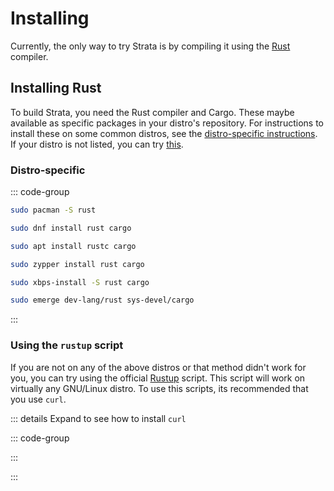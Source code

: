 # Installing
Currently, the only way to try Strata is by compiling it using the [Rust](https://rust-lang.org) compiler.

## Installing Rust
To build Strata, you need the Rust compiler and Cargo. These maybe available as specific packages in your distro's repository. For instructions to install these on some common distros, see the [distro-specific instructions](#distro-specific). If your distro is not listed, you can try [this](#using-the-rustup-script).

### Distro-specific

::: code-group

```bash [Arch Linux]
sudo pacman -S rust
```

```bash [Fedora]
sudo dnf install rust cargo
```

```bash [Debian (based)]
sudo apt install rustc cargo
```

```bash [openSUSE]
sudo zypper install rust cargo
```

```bash [Void Linux]
sudo xbps-install -S rust cargo
```

```bash [Gentoo]
sudo emerge dev-lang/rust sys-devel/cargo
```
:::

### Using the `rustup` script
If you are not on any of the above distros or that method didn't work for you, you can try using the official [Rustup](https://rustup.rs) script. This script will work on virtually any GNU/Linux distro. To use this scripts, its recommended that you use `curl`.

::: details Expand to see how to install `curl`

::: code-group

:::

:::
